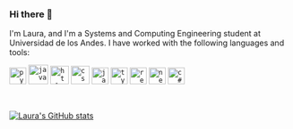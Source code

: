 ### Hi there 👋

I'm Laura, and I'm a Systems and Computing Engineering student at Universidad de los Andes. I have worked with the following languages and tools: 

<code><img height="30" alt="python" src="https://github.com/Laurarestrepo03/Laurarestrepo03/assets/69609680/333b4ca7-68c6-40ad-832b-ef383deef0f8"></code>
<code><img height="35" alt="java" src="https://github.com/Laurarestrepo03/Laurarestrepo03/assets/69609680/d876da9b-854a-4696-b649-f560a58f2892"></code>
<code><img height="33" alt="html" src="https://upload.wikimedia.org/wikipedia/commons/thumb/6/61/HTML5_logo_and_wordmark.svg/800px-HTML5_logo_and_wordmark.svg.png"></code>
<code><img height="33" alt="css" src="https://upload.wikimedia.org/wikipedia/commons/thumb/d/d5/CSS3_logo_and_wordmark.svg/340px-CSS3_logo_and_wordmark.svg.png"></code>
<code><img height="30" alt="javascript" src="https://upload.wikimedia.org/wikipedia/commons/thumb/6/6a/JavaScript-logo.png/768px-JavaScript-logo.png"></code>
<code><img height="30" alt="typescript" src="https://static-00.iconduck.com/assets.00/typescript-icon-icon-1024x1024-vh3pfez8.png"></code>
<code><img height="30" alt="react" src="https://cdn.worldvectorlogo.com/logos/react-1.svg"></code>
<code><img height="30" alt="nest" src="https://cdn.icon-icons.com/icons2/2699/PNG/512/nestjs_logo_icon_168087.png"></code>
<code><img height="30" alt="c#" src="https://upload.wikimedia.org/wikipedia/commons/thumb/b/bd/Logo_C_sharp.svg/1820px-Logo_C_sharp.svg.png"></code>
<!-- <code><img height="30" alt="swift" src="https://i.pinimg.com/originals/8f/50/63/8f50630ae0e1775196e4c270c573ce67.png"></code> -->

<br>

<!-- ![Top Langs](https://github-readme-stats.vercel.app/api/top-langs/?username=Laurarestrepo03&layout=compact) -->
[![Laura's GitHub stats](https://github-readme-stats.vercel.app/api?username=Laurarestrepo03&theme=dark)](https://github.com/anuraghazra/github-readme-stats) 


<!-- Here are some ideas to get you started:

- 🔭 I’m currently working on ...
- 🌱 I’m currently learning ...
- 👯 I’m looking to collaborate on ...
- 🤔 I’m looking for help with ...
- 💬 Ask me about ...
- 📫 How to reach me: ...
- 😄 Pronouns: ...
- ⚡ Fun fact: ...
-->
